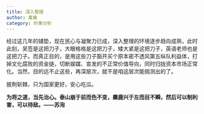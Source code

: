 ```yaml
---
title: 深入整理
author: 寓庸
category: 时事分析
---
```

经过这几年的铺垫，现在民心与凝聚力已成，深入整理的环境逐步趋向成熟，此时此刻，吴签是这把刀子，大眼格格是这把刀子，矮大紧是这把刀子，英语老师也是这把刀子。而真正目的，是用这些刀子豁开买个原本密不透风第五纵队利益体，打掉文化腐败的资金链，切断娱媒、宣发的不正常价值导向，同时归拢资本市场正常化。当然，目的远不止这些，再深层次，就不是咱这层次能揣测出的了。

披荆斩棘，只为国家更好，安心吃瓜。

**为将之道，当先治心。泰山崩于前而色不变，麋鹿兴于左而目不瞬，然后可以制利害，可以待敌。——苏洵**